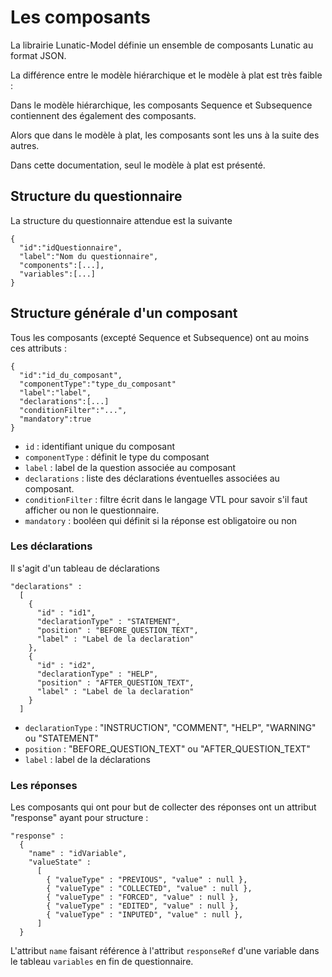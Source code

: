 # Les composants

La librairie Lunatic-Model définie un ensemble de composants Lunatic au format JSON.

La différence entre le modèle hiérarchique et le modèle à plat est très faible :

Dans le modèle hiérarchique, les composants Sequence et Subsequence contiennent des également des composants.

Alors que dans le modèle à plat, les composants sont les uns à la suite des autres.

Dans cette documentation, seul le modèle à plat est présenté.


## Structure du questionnaire
La structure du questionnaire attendue est la suivante
```json=
{
  "id":"idQuestionnaire",
  "label":"Nom du questionnaire",
  "components":[...],
  "variables":[...]
}
```

## Structure générale d'un composant
Tous les composants (excepté Sequence et Subsequence) ont au moins ces attributs :
```json=
{
  "id":"id_du_composant",
  "componentType":"type_du_composant"
  "label":"label",
  "declarations":[...]
  "conditionFilter":"...",
  "mandatory":true
}
```

- `id` : identifiant unique du composant
- `componentType` : définit le type du composant
- `label` : label de la question associée au composant
- `declarations` : liste des déclarations éventuelles associées au composant.
- `conditionFilter` : filtre écrit dans le langage VTL pour savoir s'il faut afficher ou non le questionnaire.
- `mandatory` : booléen qui définit si la réponse est obligatoire ou non

### Les déclarations
Il s'agit d'un tableau de déclarations 
```json=
"declarations" : 
  [ 
    { 
      "id" : "id1",
      "declarationType" : "STATEMENT",
      "position" : "BEFORE_QUESTION_TEXT",
      "label" : "Label de la declaration" 
    },
    { 
      "id" : "id2",
      "declarationType" : "HELP",
      "position" : "AFTER_QUESTION_TEXT",
      "label" : "Label de la declaration" 
    } 
  ]
```

- `declarationType` : "INSTRUCTION", "COMMENT", "HELP", "WARNING" ou "STATEMENT"
- `position` :  "BEFORE_QUESTION_TEXT" ou "AFTER_QUESTION_TEXT"
- `label` : label de la déclarations 

### Les réponses
Les composants qui ont pour but de collecter des réponses ont un attribut "response" ayant pour structure :
```json=
"response" : 
  { 
    "name" : "idVariable",
    "valueState" : 
      [ 
        { "valueType" : "PREVIOUS", "value" : null },
        { "valueType" : "COLLECTED", "value" : null },
        { "valueType" : "FORCED", "value" : null },
        { "valueType" : "EDITED", "value" : null },
        { "valueType" : "INPUTED", "value" : null },
      ] 
  }
```

L'attribut `name` faisant référence à l'attribut `responseRef` d'une variable dans le tableau `variables` en fin de questionnaire.

